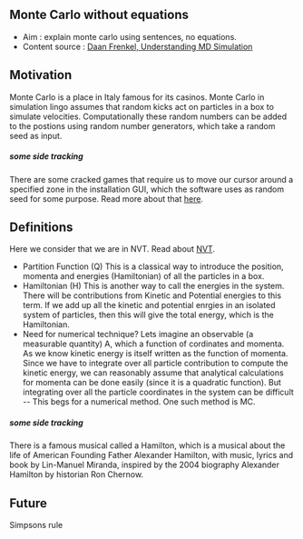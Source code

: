 ## Monte Carlo without equations
* Aim : explain monte carlo using sentences, no equations.
* Content source : [Daan Frenkel, Understanding MD Simulation](https://books.google.fr/books?id=5qTzldS9ROIC&lpg=PP1&pg=PP1#v=onepage&q&f=false)

## Motivation
Monte Carlo is a place in Italy famous for its casinos.
Monte Carlo in simulation lingo assumes that random kicks act on particles in a box to simulate velocities.
Computationally these random numbers can be added to the postions using random number generators, which take a random seed as input.

##### some side tracking
There are some cracked games that require us to move our cursor around a specified zone in the installation GUI, which the software uses
as random seed for some purpose. Read more about that [here](https://security.stackexchange.com/a/10443).

## Definitions
Here we consider that we are in NVT. Read about [NVT](http://webcache.googleusercontent.com/search?q=cache:http://www.quimica.urv.es/~bo/MOLMOD/General/Dynamics/Ensembles.html&num=1&strip=1&vwsrc=0).
* Partition Function (Q)
This is a classical way to introduce the position, momenta and energies (Hamiltonian) of all the particles in a box.
* Hamiltonian (H)
This is another way to call the energies in the system. There will be contributions from Kinetic and Potential energies to this term. If we add up all the kinetic and potential enrgies in an isolated system of particles, then this will give the total energy, which is the Hamiltonian. 
* Need for numerical technique?
Lets imagine an observable (a measurable quantity) A, which a function of cordinates and momenta. As we know kinetic energy is itself written as the function of momenta. Since we have to integrate over all particle contribution to compute the kinetic energy, we can reasonably assume that analytical calculations for momenta can be done easily (since it is a quadratic function). But integrating over all the particle coordinates in the system can be difficult -- This begs for a numerical method. One such method is MC.

##### some side tracking
There is a famous musical called a Hamilton, which is a musical about the life of American Founding Father Alexander Hamilton, with music, lyrics and book by Lin-Manuel Miranda, inspired by the 2004 biography Alexander Hamilton by historian Ron Chernow.


## Future
Simpsons rule
